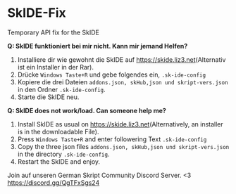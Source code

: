 # SkIDE-Fix
Temporary API fix for the SkIDE

**Q: SkIDE funktioniert bei mir nicht. Kann mir jemand Helfen?**
1) Installiere dir wie gewohnt die SkIDE auf <https://skide.liz3.net>(Alternativ ist ein Installer in der Rar).
2) Drücke `Windows Taste+R` und gebe folgendes ein, `.sk-ide-config`
3) Kopiere die drei Dateien `addons.json, skHub,json und skript-vers.json` in den Ordner `.sk-ide-config`.
4) Starte die SkIDE neu.

**Q: SkIDE does not work/load. Can someone help me?**
1) Install SkIDE as usual on <https://skide.liz3.net>(Alternatively, an installer is in the downloadable File).
2) Press `Windows Taste+R` and enter followering Text `.sk-ide-config`
3) Copy the three json files `addons.json, skHub,json und skript-vers.json` in the directory `.sk-ide-config`.
4) Restart the SkIDE and enjoy.

Join auf unseren German Skript Community Discord Server. <3
https://discord.gg/QgTFxSgs24
